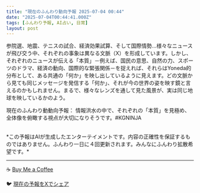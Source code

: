 ```yaml
---
title: "現在のふんわり動向予報 2025-07-04 00:44"
date: "2025-07-04T00:44:41.000Z"
tags: [ふんわり予報, AI占い, 日常]
layout: post
---
```


参院選、地震、テニスの試合、経済効果試算、そして国際情勢…様々なニュースが飛び交う中、それぞれの事象は異なる文脈（X）を形成しています。しかし、それぞれのニュースが伝える「本質」－例えば、国民の意思、自然の力、スポーツのドラマ、経済の動向、国際的な緊張関係－を捉えれば、それらはYoneda的分布として、ある共通の「何か」を映し出しているように見えます。どの文脈から見ても同じメッセージを発信する「何か」、それが今の世界の姿を映す鏡と言えるのかもしれません。まるで、様々なレンズを通して見た風景が、実は同じ地球を映しているかのよう。


現在のふんわり動動向予報：
情報洪水の中で、それぞれの「本質」を見極め、全体像を俯瞰する視点が大切になりそうです。#KGNINJA

<br>
*この予報はAIが生成したエンターテイメントです。内容の正確性を保証するものではありません。ふんわり一日に４回更新されます。みんなにふんわり拡散希望です。*

---
☕️ [Buy Me a Coffee](https://www.buymeacoffee.com/kgninja)

🐦 [現在の予報をXでシェア](https://twitter.com/intent/tweet?text=%E7%8F%BE%E5%9C%A8%E3%81%AE%E3%81%B5%E3%82%93%E3%82%8F%E3%82%8A%E4%BA%88%E5%A0%B1%3A%20%E3%80%8C%E5%8F%82%E9%99%A2%E9%81%B8%E3%80%81%E5%9C%B0%E9%9C%87%E3%80%81%E3%83%86%E3%83%8B%E3%82%B9%E3%81%AE%E8%A9%A6%E5%90%88%E3%80%81%E7%B5%8C%E6%B8%88%E5%8A%B9%E6%9E%9C%E8%A9%A6%E7%AE%97%E3%80%81%E3%81%9D%E3%81%97%E3%81%A6%E5%9B%BD%E9%9A%9B%E6%83%85%E5%8B%A2%E2%80%A6%E6%A7%98%E3%80%85%E3%81%AA%E3%83%8B%E3%83%A5%E3%83%BC%E3%82%B9%E3%81%8C%E9%A3%9B%E3%81%B3%E4%BA%A4%E3%81%86%E4%B8%AD%E3%80%81%E3%81%9D%E3%82%8C%E3%81%9E%E3%82%8C%E3%81%AE%E4%BA%8B%E8%B1%A1%E3%81%AF%E7%95%B0%E3%81%AA%E3%82%8B%E6%96%87%E8%84%88%EF%BC%88X%EF%BC%89%E3%82%92%E5%BD%A2%E6%88%90%E3%81%97%E3%81%A6%E3%81%84%E3%81%BE%E3%81%99%E3%80%82%E3%80%8D%23KGNINJA%20%E7%B6%9A%E3%81%8D%E3%81%AF%E3%83%96%E3%83%AD%E3%82%B0%E3%81%A7%EF%BC%81%F0%9F%91%87&url=https%3A%2F%2Fkg-ninja.github.io%2FFunwariyoso%2F)
